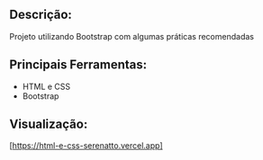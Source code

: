 ## Descrição:
Projeto utilizando Bootstrap com algumas práticas recomendadas

## Principais Ferramentas:
* HTML e CSS
* Bootstrap

## Visualização:
[https://html-e-css-serenatto.vercel.app]

